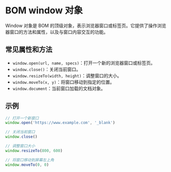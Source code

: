 # BOM window 对象

Window 对象是 BOM 的顶级对象，表示浏览器窗口或标签页。它提供了操作浏览器窗口的方法和属性，以及与窗口内容交互的功能。

## 常见属性和方法

- `window.open(url, name, specs)`：打开一个新的浏览器窗口或标签页。
- `window.close()`：关闭当前窗口。
- `window.resizeTo(width, height)`：调整窗口的大小。
- `window.moveTo(x, y)`：将窗口移动到指定的位置。
- `window.document`：当前窗口加载的文档对象。

## 示例

```js
// 打开一个新窗口
window.open('https://www.example.com', '_blank')

// 关闭当前窗口
window.close()

// 调整窗口大小
window.resizeTo(800, 600)

// 将窗口移动到屏幕左上角
window.moveTo(0, 0)
```
